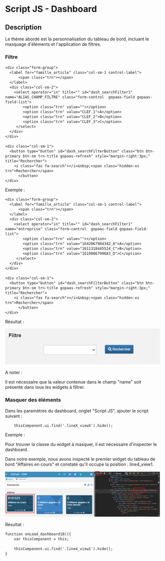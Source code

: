 
# Script JS - Dashboard

## Description

Le thème abordé est la personnalisation du tableau de bord, incluant le masquage d'éléments et l'application de filtres.

### Filtre

```
<div class="form-group">
  <label for="famille_article" class="col-sm-1 control-label">
      <span class="trn"></span>
  </label>
  <div class="col-sm-2">
    <select operator="in" title="" id="dash_searchFilter1" name="ALIAS_CHAMP_FILTRE" class="form-control  gopaas-field gopaas-field-list">
        <option class="trn" value=""></option>
        <option class="trn" value="CLEF_1">A</option>
        <option class="trn" value="CLEF_2">B</option>
        <option class="trn" value="CLEF_3">C</option>
     </select>
  </div>
</div>

<div class="col-sm-1">
  <button type="button" id="dash_searchFilterButton" class="btn btn-primary btn-sm trn-title gopaas-refresh" style="margin-right:3px;" title="Rechercher">
    <i class="fas fa-search"></i>&nbsp;<span class="hidden-xs trn">Rechercher</span>
      </button>
</div>
```

Exemple :

```
<div class="form-group">
  <label for="famille_article" class="col-sm-1 control-label">
      <span class="trn"></span>
  </label>
  <div class="col-sm-2">
    <select operator="in" title="" id="dash_searchFilter1" name="entreprise" class="form-control  gopaas-field gopaas-field-list">
        <option class="trn" value=""></option>
        <option class="trn" value="1642067984342_A">A</option>
        <option class="trn" value="1611318445524_C">B</option>
        <option class="trn" value="1619006799683_D">C</option>
     </select>
  </div>
</div>

<div class="col-sm-1">
  <button type="button" id="dash_searchFilterButton" class="btn btn-primary btn-sm trn-title gopaas-refresh" style="margin-right:3px;" title="Rechercher">
    <i class="fas fa-search"></i>&nbsp;<span class="hidden-xs trn">Rechercher</span>
      </button>
</div>
```

Résultat :

![Exemple d'Interface](images/1.png)

A noter :

Il est nécessaire que la valeur contenue dans le champ "name" soit présente dans tous les widgets à filtrer.

### Masquer des éléments

Dans les paramètres du dashboard, onglet "Script JS", ajouter le script suivant :

```
    thisComponent.ui.find('.lineX_viewX').hide();
```

Exemple :

Pour trouver la classe du widget à masquer, il est nécessaire d'inspecter le dashboard.

Dans notre exemple, nous avons inspecté le premier widget du tableau de bord "Affaires en cours" et constaté qu'il occupe la position : line4_view1.

![Exemple d'Interface](images/2.png)

Résultat :

```
function onLoad_dashboard18(){
    var thisComponent = this;

    thisComponent.ui.find('.line4_view1').hide();
}
```
